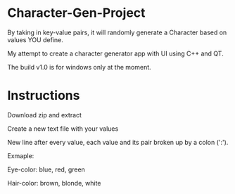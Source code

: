 # Character-Gen-Project

By taking in key-value pairs, it will randomly generate a Character based on values YOU define.

My attempt to create a character generator app with UI using C++ and QT.

The build v1.0 is for windows only at the moment.

# Instructions

Download zip and extract

Create a new text file with your values

New line after every value, each value and its pair broken up by a colon (':').

Exmaple: 

Eye-color: blue, red, green

Hair-color: brown, blonde, white
